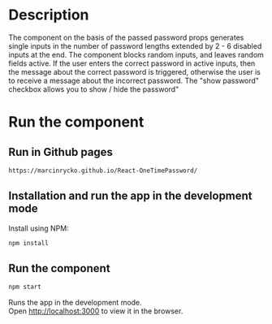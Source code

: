 # Description

The component on the basis of the passed password props generates single inputs in the number of password lengths extended by 2 - 6 disabled inputs at the end. The component blocks random inputs, and leaves random fields active. If the user enters the correct password in active inputs, then the message about the correct password is triggered, otherwise the user is to receive a message about the incorrect password. The "show password" checkbox allows you to show / hide the password"

# Run the component

## Run in Github pages

```sh
https://marcinrycko.github.io/React-OneTimePassword/
```

## Installation and run the app in the development mode

Install using NPM:

```sh
npm install
```

## Run the component

```sh
npm start
```

Runs the app in the development mode.\
Open [http://localhost:3000](http://localhost:3000) to view it in the browser.

